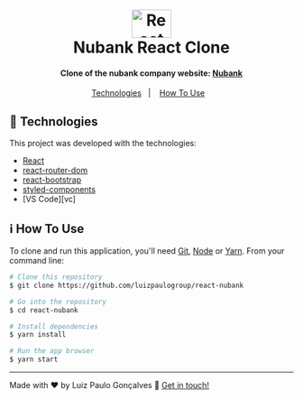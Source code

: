 <h1 align="center">
    <img alt="React logo" width="70px" height="50px" src="https://github.com/luizpaulogroup/react-nubank/blob/master/src/Gif/react.png" />
    <br>
    Nubank React Clone
</h1>

<h4 align="center">Clone of the nubank company website: <a href="https://nubank.com.br/">Nubank</a>
</h4>
<p align="center">
  <a href="#rocket-technologies">Technologies</a>&nbsp;&nbsp;&nbsp;|&nbsp;&nbsp;&nbsp;
  <a href="#information_source-how-to-use">How To Use</a>&nbsp;&nbsp;&nbsp;
</p>

## :rocket: Technologies

This project was developed with the technologies:

-  [React](https://pt-br.reactjs.org/)
-  [react-router-dom](https://reacttraining.com/react-router/web/guides/quick-start)
-  [react-bootstrap](https://react-bootstrap.netlify.app/)
-  [styled-components](https://www.styled-components.com/)
-  [VS Code][vc]

## :information_source: How To Use

To clone and run this application, you'll need [Git](https://git-scm.com), [Node](https://nodejs.org/en/) or [Yarn](https://yarnpkg.com/). From your command line:

```bash
# Clone this repository
$ git clone https://github.com/luizpaulogroup/react-nubank

# Go into the repository
$ cd react-nubank

# Install dependencies
$ yarn install

# Run the app browser
$ yarn start

```

---

Made with ♥ by Luiz Paulo Gonçalves :wave: [Get in touch!](https://www.linkedin.com/in/luiz-paulo/)